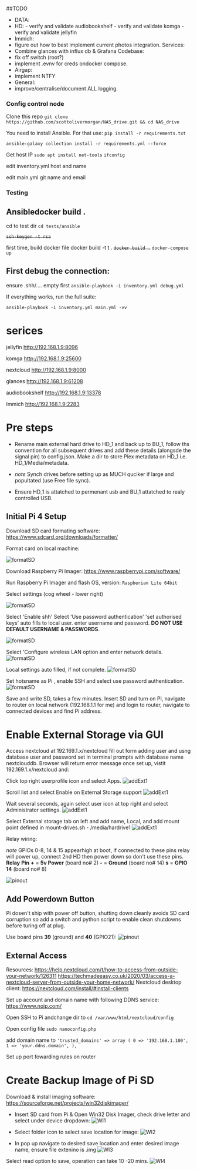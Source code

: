 ##TODO
  - DATA:
   - HD:
    - verify and validate audiobookshelf
    - verify and validate komga
    - verify and validate jellyfin
  - Immich:
   - figure out how to best implement current photos integration.
  Services:
   - Combine glances with influx db & Grafana
  Codebase:
   - fix off switch  (root?)
   - implement .evnv for creds ondocker compose.
  - Airgap:
   - implement NTFY
  - General:
   - improve/centralise/document ALL logging.


### Config control node
Clone this repo
`git clone https://github.com/scottolivermorgan/NAS_drive.git && cd NAS_drive`

You need to install Ansible. For that use:
`pip install -r requirements.txt`

`ansible-galaxy collection install -r requirements.yml --force`

Get host IP
`sudo apt install net-tools`
`ifconfig`

edit inventory.yml host and name

edit main.yml git name and email

### Testing
## Ansibledocker build .
cd to test dir
`cd tests/ansible`

~~`ssh-keygen -t rsa`~~

first time, build docker file
docker build -t t .
~~`docker build .`~~
`docker-compose up`

## First debug the connection:
ensure .shh/.... empty first 
`ansible-playbook -i inventory.yml debug.yml`

If everything works, run the full suite:

`ansible-playbook -i inventory.yml main.yml -vv`


# serices
jellyfin
http://192.168.1.9:8096

komga
http://192.168.1.9:25600

nextcloud
http://192.168.1.9:8000

glances
http://192.168.1.9:61208

audiobookshelf
http://192.168.1.9:13378

Immich
http://192.168.1.9:2283


# Pre steps
- Rename main external hard drive to HD_1 and back up to BU_1, follow ths convention
for all subsequent drives and add these details (alongsde the signal pin) to config.json.
Make a dir to store Plex metadata on HD_1 i.e. HD_1/Media/metadata.

- _note_ Synch drives before setting up as MUCH quciker if large and popultated (use Free file sync).

- Ensure HD_1 is attatched to permenant usb and BU_1 attatched to realy controlled USB.

## Initial Pi 4 Setup
Download SD card formating software:
https://www.sdcard.org/downloads/formatter/

Format card on local machine:

![formatSD](./assets/pi_setup/format_SD.png)

Download Raspberry Pi Imager:
https://www.raspberrypi.com/software/

Run Raspberry Pi Imager and flash OS,
version: 
``Raspberian Lite 64bit``

Select settings (cog wheel - lower right)

![formatSD](./assets/pi_setup/imager_screen_1.png)

Select 'Enable shh'
Select 'Use password authentication'
'set authorised keys' auto fills to local user.
enter username and password. __DO NOT USE DEFAULT USERNAME & PASSWORDS__.

![formatSD](./assets/pi_setup/imager_screen_2.png)

Select 'Configure wireless LAN option and enter network details.
![formatSD](./assets/pi_setup/imager_screen_3.png)

Local settings auto filled, if not complete.
![formatSD](./assets/pi_setup/imager_screen_4.png)

Set hotsname as Pi , enable SSH and select use password authentication.
![formatSD](./assets/pi_setup/pialt.png)

Save and write SD, takes a few minutes.
Insert SD and turn on Pi, navigate to router on local network (192.168.1.1 for me) and login to router, navigate to connected devices and find Pi address.


# Enable External Storage via GUI
Access nextcloud at 192.169.1.x/nextcloud fill out form adding user and usng
database user and password set in terminal prompts with  database name nextclouddb.
Browser will return error message once set up, vistit 192.169.1.x/nextcloud and:

Click top right userprofile icon and select Apps.
![addExt1](./assets/nextcloud_add_external_drive/nc1.png)

Scroll list and select Enable on External Storage support
![addExt1](./assets/nextcloud_add_external_drive/nc2.png)

Wait several seconds, again select user icon at top right and select Administrator settings.
![addExt1](./assets/nextcloud_add_external_drive/nc3.png)

Select External storage tab on left and add name, Local, and add mount point defined in mount-drives.sh - /media/hardrive1
![addExt1](./assets/nextcloud_add_external_drive/nc4.png)


Relay wiring:

_note_ GPIOs 0-8, 14 & 15 appearhigh at boot, if connected to these pins relay will power up, connect 2nd HD then power down so don't use these pins.
__Relay__  __Pin__
__+__  =    __5v Power__ (board no# 2)
__-__  =     __Ground__   (board no# 14)
__s__  =    __GPIO 14__  (board no# 8)

![pinout](./assets/backup_setup/pi4_pinout.png)


## Add Powerdown Button
Pi dosen't ship with power off button, shutting down cleanly avoids SD card corruption so add a switch and python script to enable clean shutdowns before turing off at plug.

Use board pins __39__ (ground) and __40__ (GPIO21):
![pinout](./assets/shutdown_switch/shutdown_switch_pinout.png)


## External Access
Resources:
https://help.nextcloud.com/t/how-to-access-from-outside-your-network/126311
https://techmadeeasy.co.uk/2020/03/access-a-nextcloud-server-from-outside-your-home-network/
Nextcloud desktop client:
https://nextcloud.com/install/#install-clients

Set up account and domain name with following DDNS service:
https://www.noip.com/

Open SSH to Pi andchange dir to
``cd /var/www/html/nextcloud/config``

Open config file
``sudo nanoconfig.php``

add domain name to
``'trusted_domains' =>
   array (
     0 => '192.168.1.100',
     1 => 'your.ddns.domain',
   ), ``

Set up port fowarding rules on router

# Create Backup Image of Pi SD
Download & install imaging software:
https://sourceforge.net/projects/win32diskimager/

- Insert SD card from Pi & Open Win32 Disk Imager, check drive letter and select under device dropdown:
![WI1](./assets/SD_backup/wI_1.png)

- Select folder icon to select save location for image:
![WI2](./assets/SD_backup/wI_2.png)

- In pop up navigate to desired save location and enter  desired image name, ensure file extenino is .img
![WI3](./assets/SD_backup/wI_3.png)

Select read option to save, operation can take 10 -20 mins.
![WI4](./assets/SD_backup/wI_4.png)
